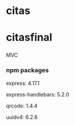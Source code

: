 # citas
# citasfinal
###
MVC
### npm packages

 express: 4.17.1
 
 express-handlebars: 5.2.0
 
 qrcode: 1.4.4
 
 uuidv4: 6.2.6
